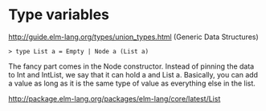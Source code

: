 # Type variables

http://guide.elm-lang.org/types/union_types.html (Generic Data Structures)

```
> type List a = Empty | Node a (List a)
```

The fancy part comes in the Node constructor. Instead of pinning the data to Int and
 IntList, we say that it can hold a and List a. Basically, you can add a value
 as long as it is the same type of value as everything else in the list.

 http://package.elm-lang.org/packages/elm-lang/core/latest/List
 
